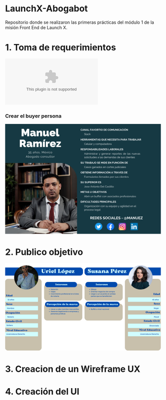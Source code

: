 # LaunchX-Abogabot
Repositorio donde se realizaron las primeras prácticas del módulo 1 de la misión Front End de Launch X.

# 1. Toma de requerimientos
![Toma de requerimientos](./docs/Toma_de_requerimientos.docx)

### Crear el buyer persona
![Buyer Persona](./img/Buyer%20persona.png)

# 2. Publico objetivo
![Publico Objetivo](./img/Publico%20Objetivo.png)

# 3. Creacion de un Wireframe UX

# 4. Creación del UI
